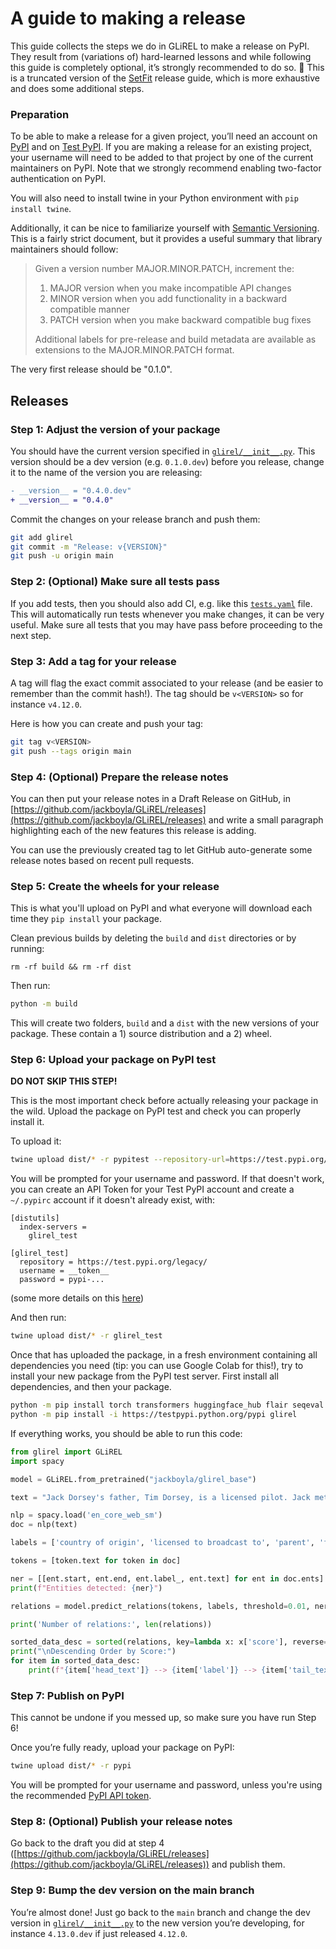 # A guide to making a release

This guide collects the steps we do in GLiREL to make a release on PyPI. They result from (variations of) hard-learned lessons and while following this guide is completely optional, it’s strongly recommended to do so. 🙂 This is a truncated version of the [SetFit](https://github.com/huggingface/setfit/blob/main/RELEASE.md) release guide, which is more exhaustive and does some additional steps.

### Preparation

To be able to make a release for a given project, you’ll need an account on [PyPI](https://pypi.org/) and on [Test PyPI](https://test.pypi.org/). If you are making a release for an existing project, your username will need to be added to that project by one of the current maintainers on PyPI. Note that we strongly recommend enabling two-factor authentication on PyPI.

You will also need to install twine in your Python environment with `pip install twine`.

Additionally, it can be nice to familiarize yourself with [Semantic Versioning](https://semver.org/). This is a fairly strict document, but it provides a useful summary that library maintainers should follow:

> Given a version number MAJOR.MINOR.PATCH, increment the:
> 
> 1. MAJOR version when you make incompatible API changes
> 2. MINOR version when you add functionality in a backward compatible manner
> 3. PATCH version when you make backward compatible bug fixes
> 
> Additional labels for pre-release and build metadata are available as extensions to the MAJOR.MINOR.PATCH format.

The very first release should be "0.1.0".

## Releases

### Step 1: Adjust the version of your package

You should have the current version specified in [`glirel/__init__.py`](glirel/__init__.py). This version should be a dev version (e.g. `0.1.0.dev`) before you release, change it to the name of the version you are releasing:

```diff
- __version__ = "0.4.0.dev"
+ __version__ = "0.4.0"
```

Commit the changes on your release branch and push them:

```bash
git add glirel
git commit -m "Release: v{VERSION}"
git push -u origin main
```

### Step 2: (Optional) Make sure all tests pass

If you add tests, then you should also add CI, e.g. like this [`tests.yaml`](https://github.com/tomaarsen/SpanMarkerNER/blob/main/.github/workflows/tests.yaml) file. This will automatically run tests whenever you make changes, it can be very useful. Make sure all tests that you may have pass before proceeding to the next step.

### Step 3: Add a tag for your release

A tag will flag the exact commit associated to your release (and be easier to remember than the commit hash!). The tag should be `v<VERSION>` so for instance `v4.12.0`. 

Here is how you can create and push your tag:

```bash
git tag v<VERSION>
git push --tags origin main
```

### Step 4: (Optional) Prepare the release notes

You can then put your release notes in a Draft Release on GitHub, in [https://github.com/jackboyla/GLiREL/releases](https://github.com/jackboyla/GLiREL/releases) and write a small paragraph highlighting each of the new features this release is adding.

You can use the previously created tag to let GitHub auto-generate some release notes based on recent pull requests.

### Step 5: Create the wheels for your release

This is what you'll upload on PyPI and what everyone will download each time they `pip install` your package.

Clean previous builds by deleting the `build` and `dist` directories or by running:

```
rm -rf build && rm -rf dist
```

Then run:

```bash
python -m build
```

This will create two folders, `build` and a `dist` with the new versions of your package. These contain a 1) source distribution and a 2) wheel.

### Step 6: Upload your package on PyPI test

**DO NOT SKIP THIS STEP!**

This is the most important check before actually releasing your package in the wild. Upload the package on PyPI test and check you can properly install it.

To upload it:

```bash
twine upload dist/* -r pypitest --repository-url=https://test.pypi.org/legacy/
```

You will be prompted for your username and password. If that doesn't work, you can create an API Token for your Test PyPI account and create a `~/.pypirc` account if it doesn't already exist, with:

```
[distutils]
  index-servers =
    glirel_test

[glirel_test]
  repository = https://test.pypi.org/legacy/
  username = __token__
  password = pypi-...
```
(some more details on this [here](https://pypi.org/help/#apitoken))

And then run:
```bash
twine upload dist/* -r glirel_test
```

Once that has uploaded the package, in a fresh environment containing all dependencies you need (tip: you can use Google Colab for this!), try to install your new package from the PyPI test server. First install all dependencies, and then your package.

```bash
python -m pip install torch transformers huggingface_hub flair seqeval tqdm
python -m pip install -i https://testpypi.python.org/pypi glirel
```

If everything works, you should be able to run this code:

```python
from glirel import GLiREL
import spacy

model = GLiREL.from_pretrained("jackboyla/glirel_base")

text = "Jack Dorsey's father, Tim Dorsey, is a licensed pilot. Jack met his wife Sarah Paulson in New York in 2003. They have one son, Edward."

nlp = spacy.load('en_core_web_sm')
doc = nlp(text)

labels = ['country of origin', 'licensed to broadcast to', 'parent', 'followed by', 'located in or next to body of water', 'spouse', 'child']

tokens = [token.text for token in doc]

ner = [[ent.start, ent.end, ent.label_, ent.text] for ent in doc.ents]
print(f"Entities detected: {ner}")

relations = model.predict_relations(tokens, labels, threshold=0.01, ner=ner)

print('Number of relations:', len(relations))

sorted_data_desc = sorted(relations, key=lambda x: x['score'], reverse=True)
print("\nDescending Order by Score:")
for item in sorted_data_desc:
    print(f"{item['head_text']} --> {item['label']} --> {item['tail_text']} | socre: {item['score']}")

```

### Step 7: Publish on PyPI

This cannot be undone if you messed up, so make sure you have run Step 6!

Once you’re fully ready, upload your package on PyPI:

```bash
twine upload dist/* -r pypi
```

You will be prompted for your username and password, unless you're using the recommended [PyPI API token](https://pypi.org/help/#apitoken). 

### Step 8: (Optional) Publish your release notes

Go back to the draft you did at step 4 ([https://github.com/jackboyla/GLiREL/releases](https://github.com/jackboyla/GLiREL/releases)) and publish them.

### Step 9: Bump the dev version on the main branch

You’re almost done! Just go back to the `main` branch and change the dev version in [`glirel/__init__.py`](glirel/__init__.py) to the new version you’re developing, for instance `4.13.0.dev` if just released `4.12.0`.
